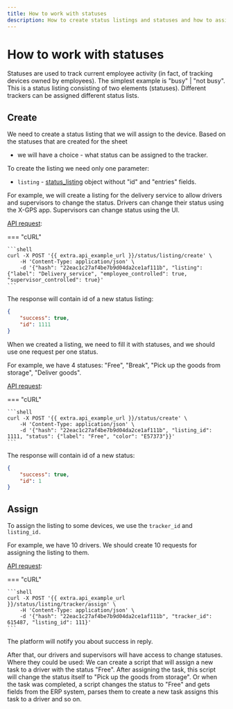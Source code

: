 ```yaml
---
title: How to work with statuses
description: How to create status listings and statuses and how to assign status to device
---
```


# How to work with statuses

Statuses are used to track current employee activity (in fact, of tracking devices owned by employees).
The simplest example is "busy" | "not busy". This is a status listing consisting of two elements (statuses). Different
trackers can be assigned different status lists.

## Create

We need to create a status listing that we will assign to the device. Based on the statuses that are created for the sheet
- we will have a choice - what status can be assigned to the tracker.

To create the listing we need only one parameter:
* `listing` - [status_listing](../resources/tracking/status/listing/index.md#status-listing-object-structure) object without "id" and "entries" fields.

For example, we will create a listing for the delivery service to allow drivers and supervisors to change the status.
Drivers can change their status using the X-GPS app. Supervisors can change status using the UI.

[API request](../resources/tracking/status/listing/index.md#create):

=== "cURL"

    ```shell
    curl -X POST '{{ extra.api_example_url }}/status/listing/create' \
        -H 'Content-Type: application/json' \ 
        -d '{"hash": "22eac1c27af4be7b9d04da2ce1af111b", "listing": {"label": "Delivery_service", "employee_controlled": true, "supervisor_controlled": true}'
    ```

The response will contain id of a new status listing:

```json
{
    "success": true,
    "id": 1111
}
```

When we created a listing, we need to fill it with statuses, and we should use one request per one status.

For example, we have 4 statuses:
"Free", "Break", "Pick up the goods from storage", "Deliver goods".

[API request](../resources/tracking/status/index.md#create):

=== "cURL"

    ```shell
    curl -X POST '{{ extra.api_example_url }}/status/create' \
        -H 'Content-Type: application/json' \ 
        -d '{"hash": "22eac1c27af4be7b9d04da2ce1af111b", "listing_id": 1111, "status": {"label": "Free", "color": "E57373"}}'
    ```

The response will contain id of a new status:

```json
{
    "success": true,
    "id": 1
}
```

## Assign

To assign the listing to some devices, we use the `tracker_id` and `listing_id.`

For example, we have 10 drivers. We should create 10 requests for assigning the listing to them.

[API request](../resources/tracking/status/listing/tracker.md#assign):

=== "cURL"

    ```shell
    curl -X POST '{{ extra.api_example_url }}/status/listing/tracker/assign' \
        -H 'Content-Type: application/json' \ 
        -d '{"hash": "22eac1c27af4be7b9d04da2ce1af111b", "tracker_id": 615487, "listing_id": 111}'
    ```

The platform will notify you about success in reply.

After that, our drivers and supervisors will have access to change statuses. Where they could be used:
We can create a script that will assign a new task to a driver with the status "Free". After assigning the task, this script
will change the status itself to "Pick up the goods from storage".
Or when the task was completed, a script changes the status to "Free" and gets fields from the ERP system, parses them to create
a new task assigns this task to a driver and so on.
